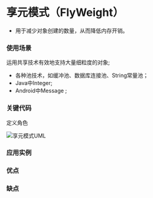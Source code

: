 # 享元模式（FlyWeight） 
- 用于减少对象创建的数量，从而降低内存开销。


### 使用场景
运用共享技术有效地支持大量细粒度的对象;
- 各种池技术，如缓冲池、数据库连接池、String常量池；
- Java中Integer;
- Android中Message ;

### 关键代码
定义角色

 ![享元模式UML](https://github.com/KisCode/DesignPattern/blob/master/imgage/Builder.jpg)

### 应用实例 

### 优点 


### 缺点


